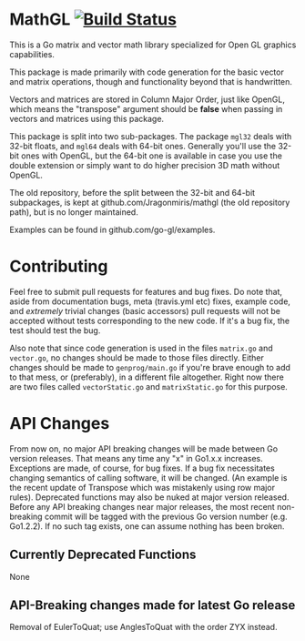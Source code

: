 MathGL [![Build Status](https://travis-ci.org/go-gl/mathgl.png?branch=master)](https://travis-ci.org/go-gl/mathgl)
======

This is a Go matrix and vector math library specialized for Open GL graphics capabilities.

This package is made primarily with code generation for the basic vector and matrix operations, though and functionality beyond that is handwritten.

Vectors and matrices are stored in Column Major Order, just like OpenGL, which means the "transpose" argument should be **false** when passing in vectors and matrices using this package.

This package is split into two sub-packages. The package `mgl32` deals with 32-bit floats, and `mgl64` deals with 64-bit ones. Generally you'll use the 32-bit ones with OpenGL, but the 64-bit one is available in case you use the double extension or simply want to do higher precision 3D math without OpenGL.

The old repository, before the split between the 32-bit and 64-bit subpackages, is kept at github.com/Jragonmiris/mathgl (the old repository path), but is no longer maintained.

Examples can be found in github.com/go-gl/examples.

Contributing
============

Feel free to submit pull requests for features and bug fixes. Do note that, aside from documentation bugs, meta (travis.yml etc) fixes, example code, and *extremely* trivial changes (basic accessors) pull requests will not be accepted without tests corresponding to the new code. If it's a bug fix, the test should test the bug.

Also note that since code generation is used in the files `matrix.go` and `vector.go`, no changes should be made to those files directly. Either changes should be made to `genprog/main.go` if you're brave enough to add to that mess, or (preferably), in a different file altogether. Right now there are two files called `vectorStatic.go` and `matrixStatic.go` for this purpose.

API Changes
===========

From now on, no major API breaking changes will be made between  Go version releases. That means any time any "x" in Go1.x.x increases. Exceptions are made, of course, for bug fixes. If a bug fix necessitates changing semantics of calling software, it will be changed. (An example is the recent update of Transpose which was mistakenly using row major rules). Deprecated functions may also be nuked at major version released. Before any API breaking changes near major releases, the most recent non-breaking commit will be tagged with the previous Go version number (e.g. Go1.2.2). If no such tag exists, one can assume nothing has been broken.

Currently Deprecated Functions
-------

None

API-Breaking changes made for latest Go release
----

Removal of EulerToQuat; use AnglesToQuat with the order ZYX instead.